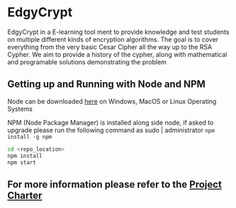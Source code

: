 # EdgyCrypt

EdgyCrypt in a E-learning tool ment to provide knowledge and test students on multiple different kinds of encryption algorithms. The goal is to cover everything from the very basic Cesar Cipher all the way up to the RSA Cypher. We aim to provide a history of the cypher, along with mathematical and programable <someone fix this> solutions demonstrating the problem

## Getting up and Running with Node and NPM

Node can be downloaded [here](https://nodejs.org/en/) on Windows, MacOS or Linux Operating Systems

NPM (Node Package Manager) is installed along side node, if asked to upgrade please run the following command as sudo | administrator `npm install -g npm`

```Bash
cd <repo_location>
npm install
npm start
```

## For more information please refer to the [Project Charter](Project_Charter.md)
